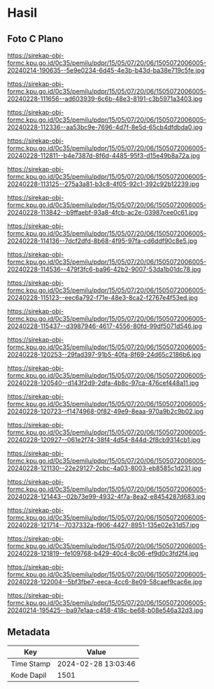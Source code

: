 # Hasil

## Foto C Plano

https://sirekap-obj-formc.kpu.go.id/0c35/pemilu/pdpr/15/05/07/20/06/1505072006005-20240214-190635--5e9e0234-6d45-4e3b-b43d-ba38e719c5fe.jpg

https://sirekap-obj-formc.kpu.go.id/0c35/pemilu/pdpr/15/05/07/20/06/1505072006005-20240228-111656--ad603939-6c6b-48e3-8191-c3b5971a3403.jpg

https://sirekap-obj-formc.kpu.go.id/0c35/pemilu/pdpr/15/05/07/20/06/1505072006005-20240228-112336--aa53bc9e-7696-4d7f-8e5d-65cb4dfdbda0.jpg

https://sirekap-obj-formc.kpu.go.id/0c35/pemilu/pdpr/15/05/07/20/06/1505072006005-20240228-112811--b4e7387d-8f6d-4485-95f3-d15e49b8a72a.jpg

https://sirekap-obj-formc.kpu.go.id/0c35/pemilu/pdpr/15/05/07/20/06/1505072006005-20240228-113125--275a3a81-b3c8-4f05-92c1-392c92b12239.jpg

https://sirekap-obj-formc.kpu.go.id/0c35/pemilu/pdpr/15/05/07/20/06/1505072006005-20240228-113842--b9ffaebf-93a8-4fcb-ac2e-03987cee0c61.jpg

https://sirekap-obj-formc.kpu.go.id/0c35/pemilu/pdpr/15/05/07/20/06/1505072006005-20240228-114136--7dcf2dfd-8b68-4f95-97fa-cd6ddf90c8e5.jpg

https://sirekap-obj-formc.kpu.go.id/0c35/pemilu/pdpr/15/05/07/20/06/1505072006005-20240228-114536--479f3fc6-ba96-42b2-9007-53da1b01dc78.jpg

https://sirekap-obj-formc.kpu.go.id/0c35/pemilu/pdpr/15/05/07/20/06/1505072006005-20240228-115123--eec6a792-f71e-48e3-8ca2-f2767e4f53ed.jpg

https://sirekap-obj-formc.kpu.go.id/0c35/pemilu/pdpr/15/05/07/20/06/1505072006005-20240228-115437--d3987946-4617-4556-80fd-99df5071d546.jpg

https://sirekap-obj-formc.kpu.go.id/0c35/pemilu/pdpr/15/05/07/20/06/1505072006005-20240228-120253--29fad397-91b5-40fa-8f69-24d65c2186b6.jpg

https://sirekap-obj-formc.kpu.go.id/0c35/pemilu/pdpr/15/05/07/20/06/1505072006005-20240228-120540--d143f2d9-2dfa-4b8c-97ca-476cef448a11.jpg

https://sirekap-obj-formc.kpu.go.id/0c35/pemilu/pdpr/15/05/07/20/06/1505072006005-20240228-120723--f1474968-0f82-49e9-8eaa-970a9b2c9b02.jpg

https://sirekap-obj-formc.kpu.go.id/0c35/pemilu/pdpr/15/05/07/20/06/1505072006005-20240228-120927--061e2f74-38f4-4d54-844d-2f8cb9314cb1.jpg

https://sirekap-obj-formc.kpu.go.id/0c35/pemilu/pdpr/15/05/07/20/06/1505072006005-20240228-121130--22e29127-2cbc-4a03-8003-eb8585c1d231.jpg

https://sirekap-obj-formc.kpu.go.id/0c35/pemilu/pdpr/15/05/07/20/06/1505072006005-20240228-121443--02b73e99-4932-4f7a-8ea2-e8454287d683.jpg

https://sirekap-obj-formc.kpu.go.id/0c35/pemilu/pdpr/15/05/07/20/06/1505072006005-20240228-121714--7037332a-f906-4427-8951-135e02e31d57.jpg

https://sirekap-obj-formc.kpu.go.id/0c35/pemilu/pdpr/15/05/07/20/06/1505072006005-20240228-121819--fe109768-b429-40c4-8c06-ef9d0c3fd2f4.jpg

https://sirekap-obj-formc.kpu.go.id/0c35/pemilu/pdpr/15/05/07/20/06/1505072006005-20240228-122004--5bf3fbe7-eeca-4cc6-8e09-58caef9cac6e.jpg

https://sirekap-obj-formc.kpu.go.id/0c35/pemilu/pdpr/15/05/07/20/06/1505072006005-20240214-195425--ba97e1aa-c458-418c-be68-b08e546a32d3.jpg


## Metadata

| Key        | Value               |
| ---------- | ------------------- |
| Time Stamp | 2024-02-28 13:03:46 |
| Kode Dapil | 1501                |



